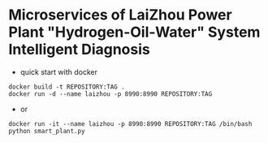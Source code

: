 # Microservices of LaiZhou Power Plant "Hydrogen-Oil-Water" System Intelligent Diagnosis 

- quick start with docker
```
docker build -t REPOSITORY:TAG .
docker run -d --name laizhou -p 8990:8990 REPOSITORY:TAG
```
- or
```
docker run -it --name laizhou -p 8990:8990 REPOSITORY:TAG /bin/bash
python smart_plant.py
```